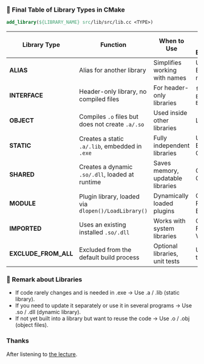 ### 📌 Final Table of Library Types in CMake

```cmake
add_library(${LIBRARY_NAME} src/lib/src/lib.cc <TYPE>)
```

| **Library Type**  | **Function**  | **When to Use**  | **Real-World Example**  |
|------------------|--------------|------------------|-------------------------|
| **ALIAS**  | Alias for another library | Simplifies working with names | Unreal Engine modules |
| **INTERFACE**  | Header-only library, no compiled files | For header-only libraries | `fmt`, `Eigen`, `Boost` |
| **OBJECT**  | Compiles `.o` files but does not create `.a/.so` | Used inside other libraries | LLVM |
| **STATIC**  | Creates a static `.a/.lib`, embedded in `.exe` | Fully independent libraries | Unreal Engine, Godot |
| **SHARED**  | Creates a dynamic `.so/.dll`, loaded at runtime | Saves memory, updatable libraries | Qt, GTK, OpenCV |
| **MODULE**  | Plugin library, loaded via `dlopen()/LoadLibrary()` | Dynamically loaded plugins | Qt Plugins, Blender |
| **IMPORTED**  | Uses an existing installed `.so/.dll` | Works with system libraries | OpenGL, FMOD, Vulkan |
| **EXCLUDE_FROM_ALL**  | Excluded from the default build process | Optional libraries, unit tests | Unit tests |

### 📌 Remark about Libraries

- If code rarely changes and is needed in .exe → Use .a / .lib (static library).
- If you need to update it separately or use it in several programs → Use .so / .dll (dynamic library).
- If not yet built into a library but want to reuse the code → Use .o / .obj (object files).

### Thanks 
After listening to [the lecture](https://www.udemy.com/course/cmake-tests-and-tooling-for-cc-projects/).
